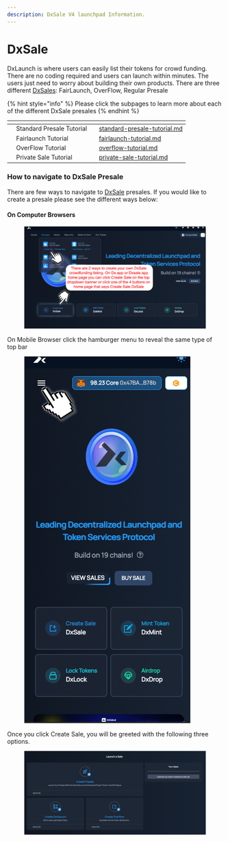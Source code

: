 ```yaml
---
description: DxSale V4 launchpad Information.
---
```


# DxSale

DxLaunch is where users can easily list their tokens for crowd funding. There are no coding required and users can launch within minutes. The users just need to worry about building their own products. There are three different [DxSales](https://dx.app/dxsale?ref=raphaeldx\&chain=BNB): FairLaunch, OverFlow, Regular Presale

{% hint style="info" %}
Please click the subpages to learn more about each of the different DxSale presales
{% endhint %}



<table data-view="cards"><thead><tr><th></th><th></th><th></th><th data-hidden data-card-target data-type="content-ref"></th></tr></thead><tbody><tr><td></td><td>Standard Presale Tutorial</td><td></td><td><a href="standard-presale-tutorial.md">standard-presale-tutorial.md</a></td></tr><tr><td></td><td>Fairlaunch Tutorial</td><td></td><td><a href="fairlaunch-tutorial.md">fairlaunch-tutorial.md</a></td></tr><tr><td></td><td>OverFlow Tutorial</td><td></td><td><a href="overflow-tutorial.md">overflow-tutorial.md</a></td></tr><tr><td></td><td>Private Sale Tutorial</td><td></td><td><a href="private-sale-tutorial.md">private-sale-tutorial.md</a></td></tr></tbody></table>

### How to navigate to DxSale Presale <a href="#how-to-navigate-to-dxsale-presale" id="how-to-navigate-to-dxsale-presale"></a>

There are few ways to navigate to [DxSale](https://dx.app/dxsale?ref=raphaeldx\&chain=BNB) presales. If you would like to create a presale please see the different ways below:

#### On Computer Browsers

<figure><img src="../../.gitbook/assets/image (21) (1).png" alt=""><figcaption></figcaption></figure>

On Mobile Browser click the hamburger menu to reveal the same type of top bar

<figure><img src="../../.gitbook/assets/image (1) (1) (2).png" alt=""><figcaption></figcaption></figure>

Once you click Create Sale, you will be greeted with the following three options.

<figure><img src="../../.gitbook/assets/image (28).png" alt=""><figcaption></figcaption></figure>
